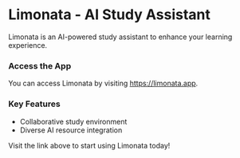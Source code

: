 # Limonata - AI Study Assistant

Limonata is an AI-powered study assistant to enhance your learning experience.

### Access the App
You can access Limonata by visiting https://limonata.app.

### Key Features
- Collaborative study environment
- Diverse AI resource integration

Visit the link above to start using Limonata today! 
